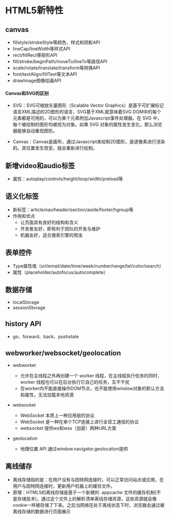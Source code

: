 # HTML5新特性
## canvas
- fillstyle/strokeStyle等颜色、样式和阴影API
- lineCap/lineWidth等样式API
- rect/fillRect等矩形API
- fill/stroke/beginPath/moveTo/lineTo等路径API
- scale/rotate/translate/transform等转换API
- font/textAlign/fillText等文本API
- drawImage图像绘画API

#### Canvas和SVG的区别
- SVG：SVG可缩放矢量图形（Scalable Vector Graphics）是基于可扩展标记语言XML描述的2D图形的语言，SVG基于XML就意味着SVG DOM中的每个元素都是可用的，可以为某个元素附加Javascript事件处理器。在 SVG 中，每个被绘制的图形均被视为对象。如果 SVG 对象的属性发生变化，那么浏览器能够自动重现图形。

- Canvas：Canvas是画布，通过Javascript来绘制2D图形，是逐像素进行渲染的。其位置发生改变，就会重新进行绘制。
## 新增video和audio标签
- 属性：autoplay/controls/height/loop/width/preload等
## 语义化标签
- 新标签：article/nav/header/section/aside/footer/hgroup等
- 作用和优点
  - 让页面具有良好的结构和含义
  - 开发者友好，即有利于团队的开发与维护
  - 机器友好，适合搜索引擎的爬虫

## 表单控件
- Type属性值（url/email/date/time/week/number/range/tel/color/search）
- 属性（placeholder/autofocus/autocomplete）

## 数据存储
- localStorage
- sessionStorage

## history API
- go、forward、back、pushstate
## webworker/websocket/geolocation
- webworker
  - 允许在主线程之外再创建一个 worker 线程，在主线程执行任务的同时，worker 线程也可以在后台执行它自己的任务，互不干扰
  - 在worker内不能直接操作DOM节点，也不能使用window对象的默认方法和属性，无法加载本地资源

- websocket
  - WebSocket 本质上一种应用层的协议
  - WebSocket 是一种在单个TCP连接上进行全双工通信的协议
  - websocket 提供ws和wss（加密）两种URL方案

- geolocation
  - 地理位置 API 通过window.navigator.geolocation提供

## 离线储存
- 离线存储指的是：在用户没有与因特网连接时，可以正常访问站点或应用，在用户与因特网连接时，更新用户机器上的缓存文件。
- 原理：HTML5的离线存储是基于一个新建的 .appcache 文件的缓存机制(不是存储技术)，通过这个文件上的解析清单离线存储资源，这些资源就会像cookie一样被存储了下来。之后当网络在处于离线状态下时，浏览器会通过被离线存储的数据进行页面展示
